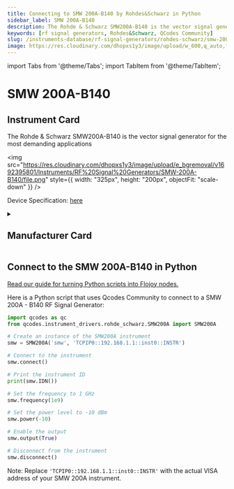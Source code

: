 ```yaml
---
title: Connecting to SMW 200A-B140 by Rohdes&Schwarz in Python
sidebar_label: SMW 200A-B140
description: The Rohde & Schwarz SMW200A-B140 is the vector signal generator for the most demanding applications
keywords: [rf signal generators, Rohdes&Schwarz, QCodes Community]
slug: /instruments-database/rf-signal-generators/rohdes-schwarz/smw-200a-b140
image: https://res.cloudinary.com/dhopxs1y3/image/upload/w_600,q_auto,f_auto/e_bgremoval/v1692395801/Instruments/RF%20Signal%20Generators/SMW-200A-B140/file.jpg
---
```


import Tabs from '@theme/Tabs';
import TabItem from '@theme/TabItem';

# SMW 200A-B140

## Instrument Card

<div className="flex">

<div>

The Rohde & Schwarz SMW200A-B140 is the vector signal generator for the most demanding applications

</div>

<img src="https://res.cloudinary.com/dhopxs1y3/image/upload/e_bgremoval/v1692395801/Instruments/RF%20Signal%20Generators/SMW-200A-B140/file.png" style={{ width: "325px", height: "200px", objectFit: "scale-down" }} />

</div>

<div className="flex text-center">

<p>Device Specification: <a target="\_blank" href="/instruments-database/all-instruments/">here</a></p>

</div>

<details style={{ marginTop: "15px"}}>
<summary><h2>Manufacturer Card</h2></summary>

<img src="https://res.cloudinary.com/dhopxs1y3/image/upload/v1692806194/Instruments/Vendor%20Logos/RohdeSchwarz.png" style={{ width: "100%", height: "170px",objectFit: "scale-down" }} />

Rohde & Schwarz GmbH & Co KG is an international electronics group specializing in the fields of electronic test equipment, broadcast & media, cybersecurity, radiomonitoring and radiolocation, and radiocommunication.

<ul>
  <li>Headquarters: Munich, Germany</li>
  <li>Yearly Revenue (millions, USD): 2500.0</li>
  <li>Vendor Website: <a href="https://www.rohde-schwarz.com/ca/home_48230.html">here</a></li>
</ul>
</details>

## Connect to the SMW 200A-B140 in Python

[Read our guide for turning Python scripts into Flojoy nodes.](https://docs.flojoy.ai/custom-nodes/creating-custom-node/)
<Tabs>
<TabItem value="QCodes Community" label="QCodes Community">

Here is a Python script that uses Qcodes Community to connect to a SMW 200A - B140 RF Signal Generator:

```python
import qcodes as qc
from qcodes.instrument_drivers.rohde_schwarz.SMW200A import SMW200A

# Create an instance of the SMW200A instrument
smw = SMW200A('smw', 'TCPIP0::192.168.1.1::inst0::INSTR')

# Connect to the instrument
smw.connect()

# Print the instrument ID
print(smw.IDN())

# Set the frequency to 1 GHz
smw.frequency(1e9)

# Set the power level to -10 dBm
smw.power(-10)

# Enable the output
smw.output(True)

# Disconnect from the instrument
smw.disconnect()
```

Note: Replace `'TCPIP0::192.168.1.1::inst0::INSTR'` with the actual VISA address of your SMW 200A instrument.

</TabItem>
</Tabs>